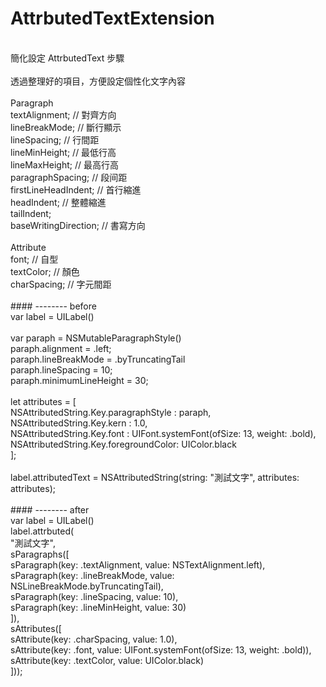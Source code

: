 # AttrbutedTextExtension<br/>
<br/>
簡化設定 AttrbutedText 步驟<br/>
<br/>
透過整理好的項目，方便設定個性化文字內容<br/>
<br/>
Paragraph<br/>
    textAlignment;        // 對齊方向<br/>
    lineBreakMode;        // 斷行顯示<br/>
    lineSpacing;          // 行間距<br/>
    lineMinHeight;        // 最低行高<br/>
    lineMaxHeight;        // 最高行高<br/>
    paragraphSpacing;     // 段间距<br/>
    firstLineHeadIndent;  // 首行縮進<br/>
    headIndent;           // 整體縮進<br/>
    tailIndent;<br/>
    baseWritingDirection; // 書寫方向<br/>
<br/>
Attribute<br/>
    font;        // 自型<br/>
    textColor;   // 顏色<br/>
    charSpacing; // 字元間距<br/>
<br/>
#### -------- before<br/>
var label = UILabel()<br/>
<br/>
var paraph = NSMutableParagraphStyle()<br/>
paraph.alignment         = .left;<br/>
paraph.lineBreakMode     = .byTruncatingTail<br/>
paraph.lineSpacing       = 10;<br/>
paraph.minimumLineHeight = 30;<br/>
<br/>
let attributes = [<br/>
    NSAttributedString.Key.paragraphStyle : paraph,<br/>
    NSAttributedString.Key.kern           : 1.0,<br/>
    NSAttributedString.Key.font           : UIFont.systemFont(ofSize: 13, weight: .bold),<br/>
    NSAttributedString.Key.foregroundColor: UIColor.black<br/>
];<br/>
<br/>
label.attributedText = NSAttributedString(string: "測試文字", attributes: attributes);<br/>
<br/>
#### -------- after<br/>
var label = UILabel() <br/>
label.attrbuted(<br/>
    "測試文字",<br/>
    sParagraphs([<br/>
        sParagraph(key: .textAlignment, value: NSTextAlignment.left),<br/>
        sParagraph(key: .lineBreakMode, value: NSLineBreakMode.byTruncatingTail),<br/>
        sParagraph(key: .lineSpacing, value: 10),<br/>
        sParagraph(key: .lineMinHeight, value: 30)<br/>
        ]),<br/>
    sAttributes([<br/>
        sAttribute(key: .charSpacing, value: 1.0),<br/>
        sAttribute(key: .font, value: UIFont.systemFont(ofSize: 13, weight: .bold)),<br/>
        sAttribute(key: .textColor, value: UIColor.black)<br/>
        ]));<br/>
<br/>
